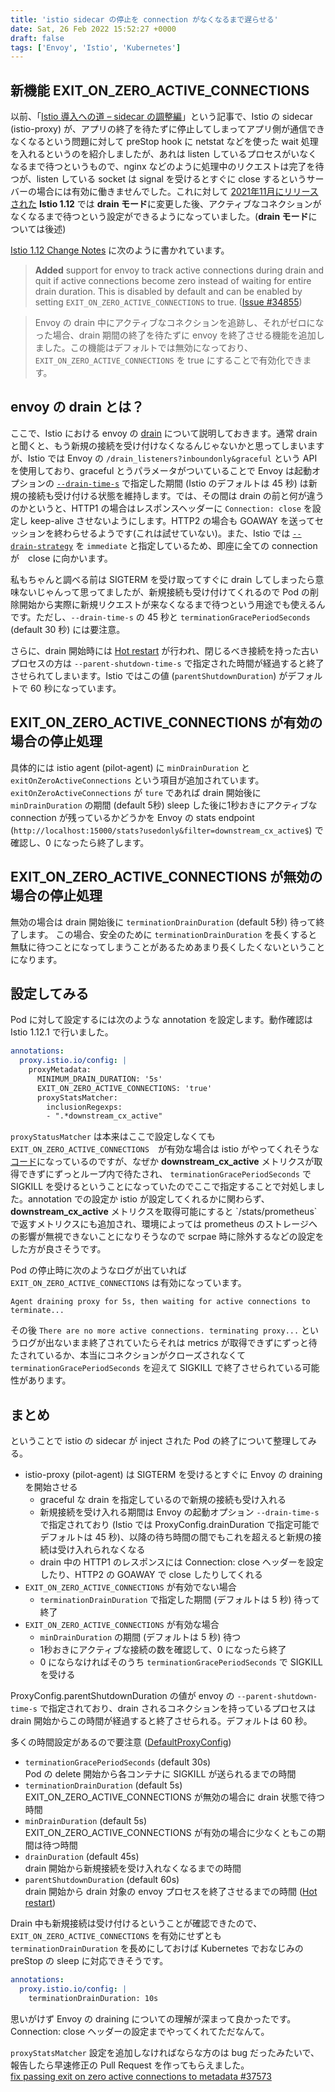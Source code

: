 ```yaml
---
title: 'istio sidecar の停止を connection がなくなるまで遅らせる'
date: Sat, 26 Feb 2022 15:52:27 +0000
draft: false
tags: ['Envoy', 'Istio', 'Kubernetes']
---
```


新機能 EXIT\_ON\_ZERO\_ACTIVE\_CONNECTIONS
---------------------------------------

以前、「[Istio 導入への道 – sidecar の調整編](/2020/03/istio-part12/)」という記事で、Istio の sidecar (istio-proxy) が、アプリの終了を待たずに停止してしまってアプリ側が通信できなくなるという問題に対して preStop hook に netstat などを使った wait 処理を入れるというのを紹介しましたが、あれは listen しているプロセスがいなくなるまで待つというもので、nginx などのように処理中のリクエストは完了を待つが、listen している socket は signal を受けるとすぐに close するというサーバーの場合には有効に働きませんでした。これに対して [2021年11月にリリースされた](https://istio.io/latest/news/releases/1.12.x/announcing-1.12/) **Istio 1.12** では **drain モード**に変更した後、アクティブなコネクションがなくなるまで待つという設定ができるようになっていました。(**drain モード**については後述)

[Istio 1.12 Change Notes](https://istio.io/latest/news/releases/1.12.x/announcing-1.12/change-notes/) に次のように書かれています。

> **Added** support for envoy to track active connections during drain and quit if active connections become zero instead of waiting for entire drain duration. This is disabled by default and can be enabled by setting `EXIT_ON_ZERO_ACTIVE_CONNECTIONS` to true. ([Issue #34855](https://github.com/istio/istio/issues/34855))

> Envoy の drain 中にアクティブなコネクションを追跡し、それがゼロになった場合、drain 期間の終了を待たずに envoy を終了させる機能を追加しました。この機能はデフォルトでは無効になっており、`EXIT_ON_ZERO_ACTIVE_CONNECTIONS` を true にすることで有効化できます。

envoy の drain とは？
-----------------

ここで、Istio における envoy の [drain](https://www.envoyproxy.io/docs/envoy/v1.20.1/intro/arch_overview/operations/draining.html) について説明しておきます。通常 drain と聞くと、もう新規の接続を受け付けなくなるんじゃないかと思ってしまいますが、Istio では Envoy の `/drain_listeners?inboundonly&graceful` という API を使用しており、graceful とうパラメータがついていることで Envoy は起動オプションの [`--drain-time-s`](https://www.envoyproxy.io/docs/envoy/v1.20.1/operations/cli#cmdoption-drain-time-s) で指定した期間 (Istio のデフォルトは 45 秒) は新規の接続も受け付ける状態を維持します。では、その間は drain の前と何が違うのかというと、HTTP1 の場合はレスポンスヘッダーに `Connection: close` を設定し keep-alive させないようにします。HTTP2 の場合も GOAWAY を送ってセッションを終わらせるようです(これは試せていない)。また、Istio では [`--drain-strategy`](https://www.envoyproxy.io/docs/envoy/v1.20.1/operations/cli#cmdoption-drain-strategy) を `immediate` と指定しているため、即座に全ての connection が　close に向かいます。

私もちゃんと調べる前は SIGTERM を受け取ってすぐに drain してしまったら意味ないじゃんって思ってましたが、新規接続も受け付けてくれるので Pod の削除開始から実際に新規リクエストが来なくなるまで待つという用途でも使えるんです。ただし、`--drain-time-s` の 45 秒と `terminationGracePeriodSeconds` (default 30 秒) には要注意。

さらに、drain 開始時には [Hot restart](https://www.envoyproxy.io/docs/envoy/v1.20.1/intro/arch_overview/operations/hot_restart#arch-overview-hot-restart) が行われ、閉じるべき接続を持った古いプロセスの方は `--parent-shutdown-time-s` で指定された時間が経過すると終了させられてしまいます。Istio ではこの値 (`parentShutdownDuration`) がデフォルトで 60 秒になっています。

EXIT\_ON\_ZERO\_ACTIVE\_CONNECTIONS が有効の場合の停止処理
-----------------------------------------------

具体的には istio agent (pilot-agent) に `minDrainDuration` と `exitOnZeroActiveConnections` という項目が追加されています。`exitOnZeroActiveConnections` が `ture` であれば drain 開始後に `minDrainDuration` の期間 (default 5秒) sleep した後に1秒おきにアクティブな connection が残っているかどうかを Envoy の stats endpoint (`http://localhost:15000/stats?usedonly&filter=downstream_cx_active$`) で確認し、0 になったら終了します。

EXIT\_ON\_ZERO\_ACTIVE\_CONNECTIONS が無効の場合の停止処理
-----------------------------------------------

無効の場合は drain 開始後に `terminationDrainDuration` (default 5秒) 待って終了します。 この場合、安全のために `terminationDrainDuration` を長くすると無駄に待つことになってしまうことがあるためあまり長くしたくないということになります。

設定してみる
------

Pod に対して設定するには次のような annotation を設定します。動作確認は Istio 1.12.1 で行いました。

```yaml
annotations:
  proxy.istio.io/config: |
    proxyMetadata:
      MINIMUM_DRAIN_DURATION: '5s'
      EXIT_ON_ZERO_ACTIVE_CONNECTIONS: 'true'
      proxyStatsMatcher:
        inclusionRegexps:
        - ".*downstream_cx_active"
```

`proxyStatusMatcher` は本来はここで設定しなくても `EXIT_ON_ZERO_ACTIVE_CONNECTIONS`　が有効な場合は istio がやってくれそうな[コード](https://github.com/istio/istio/pull/36089/files)になっているのですが、なぜか **downstream\_cx\_active** メトリクスが取得できずにずっとループ内で待たされ、 `terminationGracePeriodSeconds` で SIGKILL を受けるということになっていたのでここで指定することで対処しました。annotation での設定か istio が設定してくれるかに関わらず、**downstream\_cx\_active** メトリクスを取得可能にすると \`/stats/prometheus\` で返すメトリクスにも追加され、環境によっては prometheus のストレージへの影響が無視できないことになりそうなので scrpae 時に除外するなどの設定をした方が良さそうです。

Pod の停止時に次のようなログが出ていれば `EXIT_ON_ZERO_ACTIVE_CONNECTIONS` は有効になっています。

```
Agent draining proxy for 5s, then waiting for active connections to terminate...
```

その後 `There are no more active connections. terminating proxy...` というログが出ないまま終了されていたらそれは metrics が取得できずにずっと待たされているか、本当にコネクションがクローズされなくて `terminationGracePeriodSeconds` を迎えて SIGKILL で終了させられている可能性があります。

まとめ
---

ということで istio の sidecar が inject された Pod の終了について整理してみる。

*   istio-proxy (pilot-agent) は SIGTERM を受けるとすぐに Envoy の draining を開始させる
    *   graceful な drain を指定しているので新規の接続も受け入れる
    *   新規接続を受け入れる期間は Envoy の起動オプション `--drain-time-s` で指定されており (Istio では ProxyConfig.drainDuration で指定可能でデフォルトは 45 秒)、以降の待ち時間の間でもこれを超えると新規の接続は受け入れられなくなる
    *   drain 中の HTTP1 のレスポンスには Connection: close ヘッダーを設定したり、HTTP2 の GOAWAY で close したりしてくれる
*   `EXIT_ON_ZERO_ACTIVE_CONNECTIONS` が有効でない場合
    *   `terminationDrainDuration` で指定した期間 (デフォルトは 5 秒) 待って終了
*   `EXIT_ON_ZERO_ACTIVE_CONNECTIONS` が有効な場合
    *   `minDrainDuration` の期間 (デフォルトは 5 秒) 待つ
    *   1秒おきにアクティブな接続の数を確認して、0 になったら終了
    *   0 にならなければそのうち `terminationGracePeriodSeconds` で SIGKILL を受ける

ProxyConfig.parentShutdownDuration の値が envoy の `--parent-shutdown-time-s` で指定されており、drain されるコネクションを持っているプロセスは drain 開始からこの時間が経過すると終了させられる。デフォルトは 60 秒。

多くの時間設定があるので要注意 ([DefaultProxyConfig](https://github.com/istio/istio/blob/1.12.1/pkg/config/mesh/mesh.go#L44-L46))

*   `terminationGracePeriodSeconds` (default 30s)  
    Pod の delete 開始から各コンテナに SIGKILL が送られるまでの時間
*   `terminationDrainDuration` (default 5s)  
    EXIT\_ON\_ZERO\_ACTIVE\_CONNECTIONS が無効の場合に drain 状態で待つ時間
*   `minDrainDuration` (default 5s)  
    EXIT\_ON\_ZERO\_ACTIVE\_CONNECTIONS が有効の場合に少なくともこの期間は待つ時間
*   `drainDuration` (default 45s)  
    drain 開始から新規接続を受け入れなくなるまでの時間
*   `parentShutdownDuration` (default 60s)  
    drain 開始から drain 対象の envoy プロセスを終了させるまでの時間 ([Hot restart](https://www.envoyproxy.io/docs/envoy/v1.20.1/intro/arch_overview/operations/hot_restart#arch-overview-hot-restart))

Drain 中も新規接続は受け付けるということが確認できたので、`EXIT_ON_ZERO_ACTIVE_CONNECTIONS` を有効にせずとも `terminationDrainDuration` を長めにしておけば Kubernetes でおなじみの preStop の sleep に対応できそうです。

```yaml
annotations:
  proxy.istio.io/config: |
    terminationDrainDuration: 10s
```

思いがけず Envoy の draining についての理解が深まって良かったです。Connection: close ヘッダーの設定までやってくれてただなんて。

`proxyStatsMatcher` 設定を追加しなければならな方のは bug だったみたいで、報告したら早速修正の Pull Request を作ってもらえました。  
[fix passing exit on zero active connections to metadata #37573](https://github.com/istio/istio/pull/37573)
